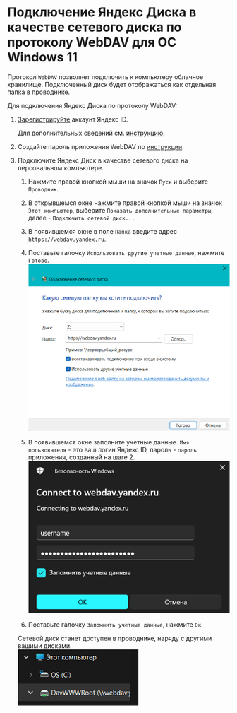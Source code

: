 # Подключение Яндекс Диска в качестве сетевого диска по протоколу WebDAV для ОС Windows 11

Протокол `WebDAV` позволяет подключить к компьютеру облачное хранилище. Подключенный диск будет отображаться как отдельная папка в проводнике.

Для подключения Яндекс Диска по протоколу WebDAV:

1. [Зарегистрируйте](https://passport.yandex.ru/registration) аккаунт Яндекс ID. 

    Для дополнительных сведений см. [инструкцию](https://yandex.ru/support/id/authorization/registration.html).

1.  Создайте пароль приложения WebDAV по [инструкции](https://yandex.ru/support/id/authorization/app-passwords.html#app-passwords__create).

1. Подключите Яндекс Диск в качестве сетевого диска на персональном компьютере.
    
    1. Нажмите правой кнопкой мыши на значок `Пуск` и выберите `Проводник`.

    1. В открывшемся окне нажмите правой кнопкой мыши на значок `Этот компьютер`, выберите `Показать дополнительные параметры`, далее - `Подключить сетевой диск...`
    1. В появившемся окне в поле `Папка` введите адрес `https://webdav.yandex.ru`.
    1. Поставьте галочку `Использовать другие учетные данные`, нажмите `Готово`.  
    ![Пример заполнения данных диска](1.png)
    1. В появившемся окне заполните учетные данные. `Имя пользователя` - это ваш логин Яндекс ID, пароль - `пароль` приложения, созданный на шаге 2.  
    ![Пример заполнения учетных данных](2.png)
    1. Поставьте галочку `Запомнить учетные данные`, нажмите `Ок`.

    Сетевой диск станет доступен в проводнике, наряду с другими вашими дисками.  
    ![Сетевой диск отображяется вместе с другими вашими дисками](3.png)